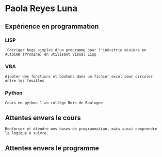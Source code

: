 # Paola Reyes Luna
## Expérience en programmation
### LISP
     Corriger bugs simples d'un programme pour l'industrie minière en AutoCAD (Promine) en utilisant Visual Lisp
### VBA
    Ajouter des fonctions et boutons dans un fichier excel pour circuler entre les feuilles
### Python
    Cours en python 1 au collège Bois de Boulogne

## Attentes envers le cours
    Renforcer et étendre mes bases de programmation, mais aussi comprendre la logique à suivre.

## Attentes envers le programme
    
